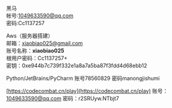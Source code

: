 黑马  
帐号:1049633590@qq.com  
密码:Cc1137257  
  
Aws（服务器搭建）  
邮箱：xiaobiao025@gmail.com  
账号名称：**xiaobiao025**  
根用户密码：Cc1137257+  
密钥：0xe944b7c739f332e1a8a7a5ba87f3fdd4d68ebb12

Python/JetBrains/PyCharm
账号78560829
密码manongjishumi

[https://codecombat.cn/play](https://codecombat.cn/play)
账号：1049633590@qq.com
密码：r2SRUyw.NTbjt7


  

